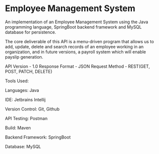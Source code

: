 # Employee Management System

An implementation of an Employee Management System using the Java programming language, SpringBoot backend framework and MySQL database for persistence.  

The core deliverable of this API is a menu-driven program that allows us to add, update, delete and search records of an employee working in an organization, and in future versions, a payroll system which will enable payslip generation.

API Version - 1.0
Response Format - JSON
Request Method - REST(GET, POST, PATCH, DELETE)

Tools Used:

Languages: Java

IDE: Jetbrains Intellij

Version Control: Git, Github

API Testing: Postman

Build: Maven

Backend Framework: SpringBoot

Database: MySQL
